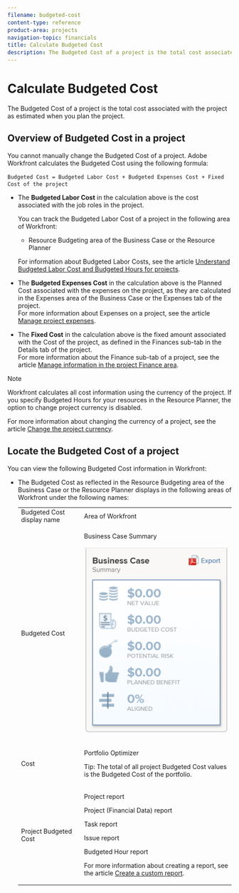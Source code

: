 ```yaml
---
filename: budgeted-cost
content-type: reference
product-area: projects
navigation-topic: financials
title: Calculate Budgeted Cost
description: The Budgeted Cost of a project is the total cost associated with the project as estimated when you plan the project.
---
```


# Calculate Budgeted Cost

The Budgeted Cost of a project is the total cost associated with the project as estimated when you plan the project.

## Overview of Budgeted Cost in a project

You cannot manually change the Budgeted Cost of a project. Adobe Workfront calculates the Budgeted Cost using the following formula:

```
Budgeted Cost = Budgeted Labor Cost + Budgeted Expenses Cost + Fixed Cost of the project
```

* The **Budgeted Labor Cost** in the calculation above is the cost associated with the job roles in the project.

  <!--
  When budgeting for resources, you must make a decision whether you are using the legacy or the new resource management tools.
  <br>For more information about the resource management tools in Workfront, see the article
  <a href="../../../resource-mgmt/resource-mgmt-overview/legacy-resource-planning-vs-planning.md" class="MCXref xref">Difference between Legacy Resource Planning and Planning</a>.
  -->

  <!--
  Depending which resource planning tools you are using to budget your resources, you can track Budgeted Labor Cost in the following areas of Workfront:
  -->

  You can track the Budgeted Labor Cost of a project in the following area of Workfront:

   * Resource Budgeting area of the Business Case or the Resource Planner

     <!--   
     Legacy Resource Estimates area of the Business Case or the Capacity Planner   
     -->

  For information about Budgeted Labor Costs, see the article [Understand Budgeted Labor Cost and Budgeted Hours for projects](../../../manage-work/projects/project-finances/budgeted-labor-cost.md).

  <!--
  <span class="autonumber"><span><b>Important: </b></span></span>Legacy resource planning tools are currently deprecated and will be removed from Workfront in the near future. You might not have access to this functionality because it is supported by Flash, which has been deprecated in most environments.
  -->

* The **Budgeted Expenses Cost** in the calculation above is the Planned Cost associated with the expenses on the project, as they are calculated in the Expenses area of the Business Case or the Expenses tab of the project.  
  For more information about Expenses on a project, see the article [Manage project expenses](../../../manage-work/projects/project-finances/manage-project-expenses.md).

* The **Fixed Cost** in the calculation above is the fixed amount associated with the Cost of the project, as defined in the Finances sub-tab in the Details tab of the project.  
  For more information about the Finance sub-tab of a project, see the article [Manage information in the project Finance area](../../../manage-work/projects/project-finances/manage-project-finance-area.md).

>[!NOTE]
>
>Workfront calculates all cost information using the currency of the project. If you specify Budgeted Hours for your resources in the Resource Planner, the option to change project currency is disabled. 
>
>For more information about changing the currency of a project, see the article [Change the project currency](../../../manage-work/projects/project-finances/change-project-currency.md).

## Locate the Budgeted Cost of a project

You can view the following Budgeted Cost information in Workfront:

* The Budgeted Cost as reflected in the Resource Budgeting area of the Business Case or the Resource Planner displays in the following areas of Workfront under the following names:

  <table cellspacing="15"> 
   <col> 
   <col> 
   <tbody> 
    <tr> 
     <td>Budgeted Cost display name</td> 
     <td>Area of Workfront</td> 
    </tr> 
    <tr> 
     <td>Budgeted Cost</td> 
     <td> <p>Business Case Summary</p> <p> <img src="assets/business-case-summary-qs-350x453.png" style="width: 350;height: 453;"> </p> </td> 
    </tr> 
    <tr> 
     <td>Cost</td> 
     <td> <p>Portfolio Optimizer</p> <p>Tip: The total of all project Budgeted Cost values is the Budgeted Cost of the portfolio.</p> </td> 
    </tr> 
    <tr> 
     <td>Project Budgeted Cost</td> 
     <td> <!--
       <p data-mc-conditions="QuicksilverOrClassic.Draft mode">Resource Estimates report</p>
      --> <p>Project report</p> <p>Project (Financial Data) report</p> <p>Task report</p> <p>Issue report</p> <p>Budgeted Hour report</p> <p>For more information about creating a report, see the article <a href="../../../reports-and-dashboards/reports/creating-and-managing-reports/create-custom-report.md" class="MCXref xref">Create a custom report</a>.</p> </td> 
    </tr> 
   </tbody> 
  </table>

  <!--
  <p>The Budgeted Cost as reflected in the Resource Estimates area of the Business Case or the Capacity Planner displays in the following areas of Workfront under the following names: </p>
  <table cellspacing="15">
  <col>
  <col>
  <tbody>
  <tr>
  <td>Budgeted Cost display name</td>
  <td>Area of Workfront</td>
  </tr>
  <tr>
  <td>Budgeted Cost</td>
  <td> <p>Resource Estimates report</p> <p>Project report</p> <p>Project (Financial Data) report</p> <p>Task report</p> <p>Issue report</p> <p>Budgeted Hour report</p> <p>For more information about creating a report, see the article <a href="../../../reports-and-dashboards/reports/creating-and-managing-reports/create-custom-report.md" class="MCXref xref">Create a custom report</a>.</p> </td>
  </tr>
  </tbody>
  </table>
  -->

